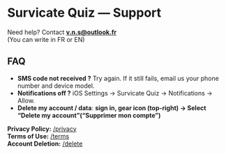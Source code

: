 # Survicate Quiz — Support

Need help? Contact **v.n.s@outlook.fr**  
(You can write in FR or EN)

## FAQ
- **SMS code not received ?** Try again. If it still fails, email us your phone number and device model.
- **Notifications off ?** iOS Settings → Survicate Quiz → Notifications → Allow.
- **Delete my account / data**: **sign in, gear icon (top-right) → Select “Delete my account”(“Supprimer mon compte”)**

**Privacy Policy:** [/privacy](./privacy.md)  
**Terms of Use:** [/terms](./terms.md)  
**Account Deletion:** [/delete](./delete.md)
